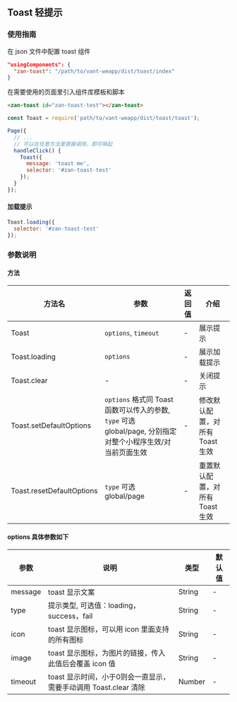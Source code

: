 ## Toast 轻提示

### 使用指南
在 json 文件中配置 toast 组件
```json
"usingComponents": {
  "zan-toast": "/path/to/vant-weapp/dist/toast/index"
}
```

在需要使用的页面里引入组件库模板和脚本
```html
<zan-toast id="zan-toast-test"></zan-toast>
```
```js
const Toast = require('path/to/vant-weapp/dist/toast/toast');

Page({
  // ...
  // 可以在任意方法里直接调用，即可唤起
  handleClick() {
    Toast({
      message: 'toast me',
      selector: '#zan-toast-test'
    });
  }
});
```

#### 加载提示
```js
Toast.loading({
  selector: '#zan-toast-test'
});
```

### 参数说明

#### 方法
| 方法名       | 参数      | 返回值       | 介绍       |
|-----------|-----------|-----------|-------------|
| Toast | `options`, `timeout` | - | 展示提示 |
| Toast.loading | `options` | - | 展示加载提示 |
| Toast.clear | - | - | 关闭提示 |
| Toast.setDefaultOptions | `options` 格式同 Toast 函数可以传入的参数, `type` 可选 global/page, 分别指定对整个小程序生效/对当前页面生效 | - | 修改默认配置，对所有 Toast 生效 |
| Toast.resetDefaultOptions | `type` 可选 global/page | - | 重置默认配置，对所有 Toast 生效 |

#### options 具体参数如下
| 参数       | 说明      | 类型       | 默认值       |
|-----------|-----------|-----------|-------------|
| message | toast 显示文案 | String | - |
| type | 提示类型, 可选值：loading，success，fail | String | - |
| icon | toast 显示图标，可以用 icon 里面支持的所有图标	 | String | - |
| image | toast 显示图标，为图片的链接，传入此值后会覆盖 icon 值 | String | - |
| timeout | toast 显示时间，小于0则会一直显示，需要手动调用 Toast.clear 清除 | Number | - |
